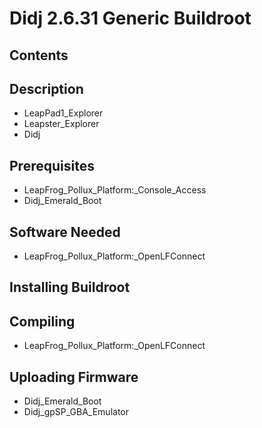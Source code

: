 # Didj 2.6.31 Generic Buildroot
## Contents
## Description
* LeapPad1_Explorer
* Leapster_Explorer
* Didj
## Prerequisites
* LeapFrog_Pollux_Platform:_Console_Access
* Didj_Emerald_Boot
## Software Needed
* LeapFrog_Pollux_Platform:_OpenLFConnect
## Installing Buildroot
## Compiling
* LeapFrog_Pollux_Platform:_OpenLFConnect
## Uploading Firmware
* Didj_Emerald_Boot
* Didj_gpSP_GBA_Emulator
